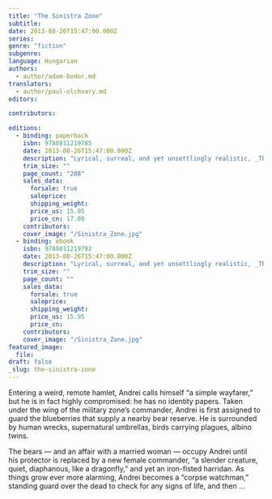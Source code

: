 ```yaml
---
title: "The Sinistra Zone"
subtitle:
date: 2013-08-26T15:47:00.000Z
series:
genre: "fiction"
subgenre:
language: Hungarian
authors:
  - author/adam-bodor.md
translators:
  - author/paul-olchvary.md
editors:

contributors:

editions:
  - binding: paperback
    isbn: 9780811219785
    date: 2013-08-26T15:47:00.000Z
    description: "Lyrical, surreal, and yet unsettlingly realistic, _The Sinistra Zone_ swims in the totalitarian backwaters of Eastern Europe "
    trim_size: ""
    page_count: "208"
    sales_data:
      forsale: true
      saleprice:
      shipping_weight:
      price_us: 15.95
      price_cn: 17.00
    contributors:
    cover_image: "/Sinistra_Zone.jpg"
  - binding: ebook
    isbn: 9780811219792
    date: 2013-08-26T15:47:00.000Z
    description: "Lyrical, surreal, and yet unsettlingly realistic, _The Sinistra Zone_ swims in the totalitarian backwaters of Eastern Europe "
    trim_size: ""
    page_count: ""
    sales_data:
      forsale: true
      saleprice:
      shipping_weight:
      price_us: 15.95
      price_cn:
    contributors:
    cover_image: "/Sinistra_Zone.jpg"
featured_image:
  file:
draft: false
_slug: the-sinistra-zone
---
```


Entering a weird, remote hamlet, Andrei calls himself “a simple wayfarer,” but he is in fact highly compromised: he has no identity papers. Taken under the wing of the military zone’s commander, Andrei is first assigned to guard the blueberries that supply a nearby bear reserve. He is surrounded by human wrecks, supernatural umbrellas, birds carrying plagues, albino twins.

The bears — and an affair with a married woman — occupy Andrei until his protector is replaced by a new female commander, “a slender creature, quiet, diaphanous, like a dragonfly,” and yet an iron-fisted harridan. As things grow ever more alarming, Andrei becomes a “corpse watchman,” standing guard over the dead to check for any signs of life, and then …

